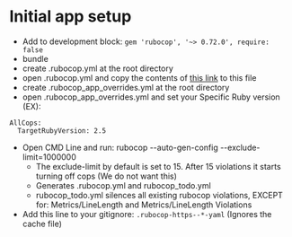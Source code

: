 # Initial app setup
- Add to development block: `gem 'rubocop', '~> 0.72.0', require: false`
- bundle
- create .rubocop.yml at the root directory
- open .rubocop.yml and copy the contents of [this link]() to this file
- create .rubocop_app_overrides.yml at the root directory
- open .rubocop_app_overrides.yml and set your Specific Ruby version (EX):
```
AllCops:
  TargetRubyVersion: 2.5
``` 
- Open CMD Line and run: rubocop --auto-gen-config --exclude-limit=1000000
	* The exclude-limit by default is set to 15. After 15 violations it starts turning off cops (We do not want this)
	* Generates .rubocop.yml and rubocop_todo.yml
	* rubocop_todo.yml silences all existing rubocop violations, EXCEPT for: Metrics/LineLength and Metrics/LineLength Violations 	
- Add this line to your gitignore: `.rubocop-https--*-yaml` (Ignores the cache file)
